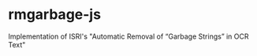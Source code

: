rmgarbage-js
============

Implementation of ISRI's "Automatic Removal of “Garbage Strings” in OCR Text"
